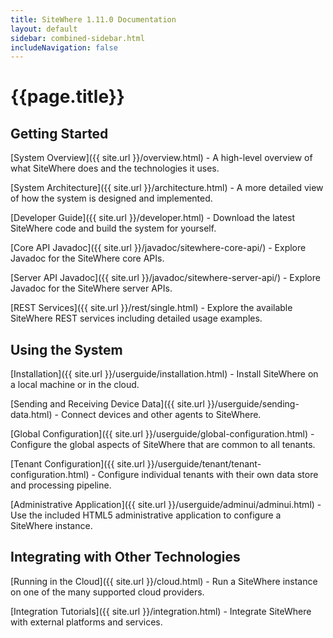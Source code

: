 ```yaml
---
title: SiteWhere 1.11.0 Documentation
layout: default
sidebar: combined-sidebar.html
includeNavigation: false
---
```


# {{page.title}}

## Getting Started

[System Overview]({{ site.url }}/overview.html) - A high-level overview of what SiteWhere does
and the technologies it uses.

[System Architecture]({{ site.url }}/architecture.html) - A more detailed view of how the system is
designed and implemented.

[Developer Guide]({{ site.url }}/developer.html) - Download the latest SiteWhere code and build
the system for yourself.

[Core API Javadoc]({{ site.url }}/javadoc/sitewhere-core-api/) - Explore Javadoc for the SiteWhere
core APIs.

[Server API Javadoc]({{ site.url }}/javadoc/sitewhere-server-api/) - Explore Javadoc for the SiteWhere
server APIs.

[REST Services]({{ site.url }}/rest/single.html) - Explore the available SiteWhere REST services including 
detailed usage examples.

## Using the System

[Installation]({{ site.url }}/userguide/installation.html) - Install SiteWhere on a local machine
or in the cloud.

[Sending and Receiving Device Data]({{ site.url }}/userguide/sending-data.html) - Connect devices and other
agents to SiteWhere.

[Global Configuration]({{ site.url }}/userguide/global-configuration.html) - Configure the global 
aspects of SiteWhere that are common to all tenants.

[Tenant Configuration]({{ site.url }}/userguide/tenant/tenant-configuration.html) - Configure individual
tenants with their own data store and processing pipeline.

[Administrative Application]({{ site.url }}/userguide/adminui/adminui.html) - Use the included HTML5
administrative application to configure a SiteWhere instance.

## Integrating with Other Technologies

[Running in the Cloud]({{ site.url }}/cloud.html) - Run a SiteWhere instance on one of the many supported
cloud providers.

[Integration Tutorials]({{ site.url }}/integration.html) - Integrate SiteWhere with external platforms 
and services.
